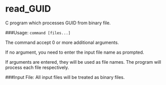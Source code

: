 # read_GUID
C program which processes GUID from binary file.

###Usage:
`command [files...]`

The command accept 0 or more additional arguments.

If no argument, you need to enter the input file name as prompted.

If arguments are entered, they will be used as file names. The program will process each file respectively.

###Input File:
All input files will be treated as binary files.
